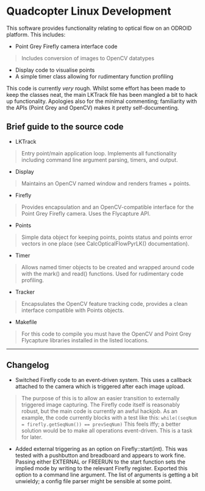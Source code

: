 # Quadcopter Linux Development

This software provides functionality relating to optical flow on an ODROID platform. This includes:

 * Point Grey Firefly camera interface code
 > Includes conversion of images to OpenCV datatypes
 * Display code to visualise points
 * A simple timer class allowing for rudimentary function profiling

This code is currently *very* rough. Whilst some effort has been made to keep the classes neat, the main LKTrack file has been mangled a bit to hack up functionality. Apologies also for the minimal commenting; familiarity with the APIs (Point Grey and OpenCV) makes it pretty self-documenting.

## Brief guide to the source code

 * LKTrack
 > Entry point/main application loop. Implements all functionality including command line argument parsing, timers, and output.
 * Display
 > Maintains an OpenCV named window and renders frames + points.
 * Firefly
 > Provides encapsulation and an OpenCV-compatible interface for the Point Grey Firefly camera. Uses the Flycapture API.
 * Points
 > Simple data object for keeping points, points status and points error vectors in one place (see CalcOpticalFlowPyrLK() documentation).
 * Timer
 > Allows named timer objects to be created and wrapped around code with the mark() and read() functions. Used for rudimentary code profiling.
 * Tracker
 > Encapsulates the OpenCV feature tracking code, provides a clean interface compatible with Points objects.
 * Makefile
 > For this code to compile you must have the OpenCV and Point Grey Flycapture libraries installed in the listed locations.

---

## Changelog

 * Switched Firefly code to an event-driven system. This uses a callback attached to the camera which is triggered after each image upload.
 > The purpose of this is to allow an easier transition to externally triggered image capturing. The Firefly code itself is reasonably robust, but the main code is currently an awful hackjob. As an example, the code currently blocks with a test like this: 
	`while((seqNum = firefly.getSeqNum()) == prevSeqNum)`
This feels iffy; a better solution would be to make all operations event-driven. This is a task for later.
 * Added external triggering as an option on Firefly::start(int). This was tested with a pushbutton and breadboard and appears to work fine. Passing either EXTERNAL or FREERUN to the start function sets the implied mode by writing to the relevant Firefly register. Exported this option to a command line argument. The list of arguments is getting a bit unwieldy; a config file parser might be sensible at some point.

